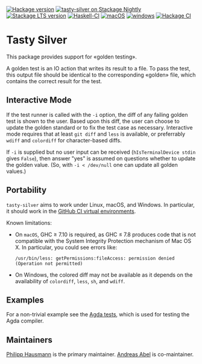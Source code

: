 [![Hackage version](https://img.shields.io/hackage/v/tasty-silver.svg?label=Hackage)](http://hackage.haskell.org/package/tasty-silver)
[![tasty-silver on Stackage Nightly](https://stackage.org/package/tasty-silver/badge/nightly)](https://stackage.org/nightly/package/tasty-silver)
[![Stackage LTS version](https://www.stackage.org/package/tasty-silver/badge/lts?label=Stackage)](https://www.stackage.org/package/tasty-silver)
[![Haskell-CI](https://github.com/phile314/tasty-silver/actions/workflows/haskell-ci.yml/badge.svg)](https://github.com/phile314/tasty-silver/actions/workflows/haskell-ci.yml)
[![macOS](https://github.com/phile314/tasty-silver/actions/workflows/macOS.yml/badge.svg)](https://github.com/phile314/tasty-silver/actions/workflows/macOS.yml)
[![windows](https://github.com/phile314/tasty-silver/actions/workflows/windows.yml/badge.svg)](https://github.com/phile314/tasty-silver/actions/workflows/windows.yml)
[![Hackage CI](https://matrix.hackage.haskell.org/api/v2/packages/tasty-silver/badge)](https://matrix.hackage.haskell.org/package/tasty-silver)

Tasty Silver
============

This package provides support for «golden testing».

A golden test is an IO action that writes its result to a file.
To pass the test, this output file should be identical to the corresponding
«golden» file, which contains the correct result for the test.

Interactive Mode
----------------

If the test runner is called with the `-i` option, the diff of any failing golden test is shown
to the user. Based upon this diff, the user can choose to update the golden standard or to
fix the test case as necessary. Interactive mode requires that at least `git diff` and `less` is
available, or preferrably `wdiff` and `colordiff` for character-based diffs.

If `-i` is supplied but no user input can be received (`hIsTerminalDevice stdin` gives `False`),
then answer "yes" is assumed on questions whether to update the golden value.
(So, with `-i < /dev/null` one can update all golden values.)

Portability
-----------

`tasty-silver` aims to work under Linux, macOS, and Windows.  In
particular, it should work in the [GitHub CI virtual
environments](https://github.com/actions/virtual-environments).

Known limitations:

- On `macOS`, GHC ≥ 7.10 is required, as GHC ≤ 7.8 produces code that
  is not compatible with the System Integrity Protection mechanism of
  Mac OS X.  In particular, you could see errors like:
  ```
  /usr/bin/less: getPermissions:fileAccess: permission denied (Operation not permitted)
  ```

- On Windows, the colored diff may not be available as it depends on
  the availability of `colordiff`, `less`, `sh`, and `wdiff`.

Examples
--------

For a non-trivial example see the [Agda tests](https://github.com/agda/agda/blob/master/test/Compiler/Tests.hs),
which is used for testing the Agda compiler.

Maintainers
-----------

[Philipp Hausmann](https://github.com/phile314) is the primary maintainer.
[Andreas Abel](https://github.com/andreasabel) is co-maintainer.
